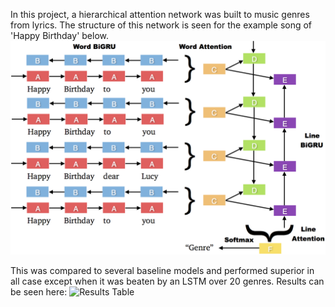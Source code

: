 In this project, a hierarchical attention network was built to music genres from lyrics. The structure of this network is seen for the example song of 'Happy Birthday' below.
![HAN Network](https://github.com/alexTsaptsinos/cs224nProject/blob/master/images/network_image.png)


This was compared to several baseline models and performed superior in all case except when it was beaten by an LSTM over 20 genres. Results can be seen here:
![Results Table](https://github.com/alexTsaptsinos/cs224nProject/blob/master/images/resultstable.png)
